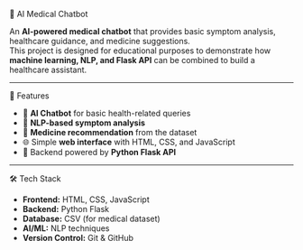 🏥 AI Medical Chatbot

An **AI-powered medical chatbot** that provides basic symptom analysis, healthcare guidance, and medicine suggestions.  
This project is designed for educational purposes to demonstrate how **machine learning, NLP, and Flask API** can be combined to build a healthcare assistant.

-----
🚀 Features
- 🤖 **AI Chatbot** for basic health-related queries  
- 🧠 **NLP-based symptom analysis**  
- 💊 **Medicine recommendation** from the dataset  
- 🌐 Simple **web interface** with HTML, CSS, and JavaScript  
- 🔗 Backend powered by **Python Flask API**  
-----
🛠️ Tech Stack
- **Frontend:** HTML, CSS, JavaScript  
- **Backend:** Python Flask  
- **Database:** CSV (for medical dataset)  
- **AI/ML:**  NLP techniques  
- **Version Control:** Git & GitHub
